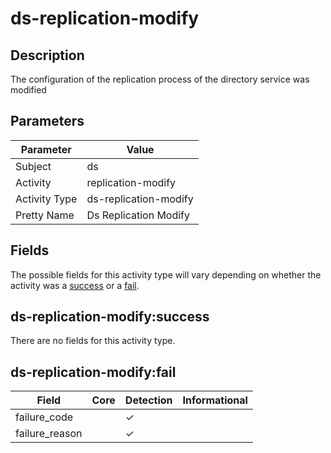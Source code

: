 ds-replication-modify
=====================

Description
-----------
The configuration of the replication process of the directory service was modified

Parameters
----------
| Parameter     | Value                 |
| ------------- | --------------------- |
| Subject       | ds                    |
| Activity      | replication-modify    |
| Activity Type | ds-replication-modify |
| Pretty Name   | Ds Replication Modify |


Fields
------

The possible fields for this activity type will vary depending on whether the activity was a [success](#ds-replication-modifysuccess) or a [fail](#ds-replication-modifyfail).


ds-replication-modify:success
-----------------------------

There are no fields for this activity type.


ds-replication-modify:fail
--------------------------

| Field          | Core | Detection | Informational |
| -------------- | ---- | --------- | ------------- |
| failure_code   |      | &#10003;  |               |
| failure_reason |      | &#10003;  |               |